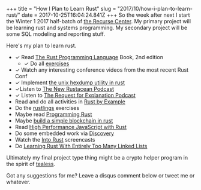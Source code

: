 +++
title = "How I Plan to Learn Rust"
slug = "2017/10/how-i-plan-to-learn-rust/"
date = 2017-10-25T16:04:24.841Z
+++
So the week after next I start the Winter 1 2017 half-batch of [the Recurse Center](https://www.recurse.com/). My primary project will be learning rust and systems programming. My secondary project will be some SQL modeling and reporting stuff.

Here's my plan to learn rust.

- ✓ Read [The Rust Programming Language](https://doc.rust-lang.org/stable/book/second-edition) Book, 2nd edition
  - ✓ Do all [exercises](https://github.com/focusaurus/rust-basics)
- ✓ Watch any interesting conference videos from the most recent Rust Conf
- ✓ Implement [the unix hexdump utility in rust](https://github.com/focusaurus/rust-basics/tree/master/hex_dump)
- ✓Listen to [The New Rustacean Podcast](http://www.newrustacean.com/)
- ✓ Listen to [The Request for Explanation Podcast](https://request-for-explanation.github.io/podcast/)
- Read and do all activities in [Rust by Example](https://rustbyexample.com/custom_types.html) 
- Do the [rustlings](https://github.com/carols10cents/rustlings) exercises
- Maybe read [Programming Rust](https://www.safaribooksonline.com/library/view/programming-rust/9781491927274/titlepage01.html)
- Maybe [build a simple blockchain in rust](https://hackernoon.com/learn-blockchains-by-building-one-117428612f46)
- Read [High Performance JavaScript with Rust](https://github.com/ayasin/rust-talk)
- Do some embedded work via [Discovery](https://japaric.github.io/discovery/)
- Watch the [Into Rust](http://intorust.com/) screencasts
- Do [Learning Rust With Entirely Too Many Linked Lists](http://cglab.ca/~abeinges/blah/too-many-lists/book/)

Ultimately my final project type thing might be a crypto helper program in the spirit of [tealess](https://github.com/elastic/tealess).

Got any suggestions for me? Leave a disqus comment below or tweet me or whatever.
